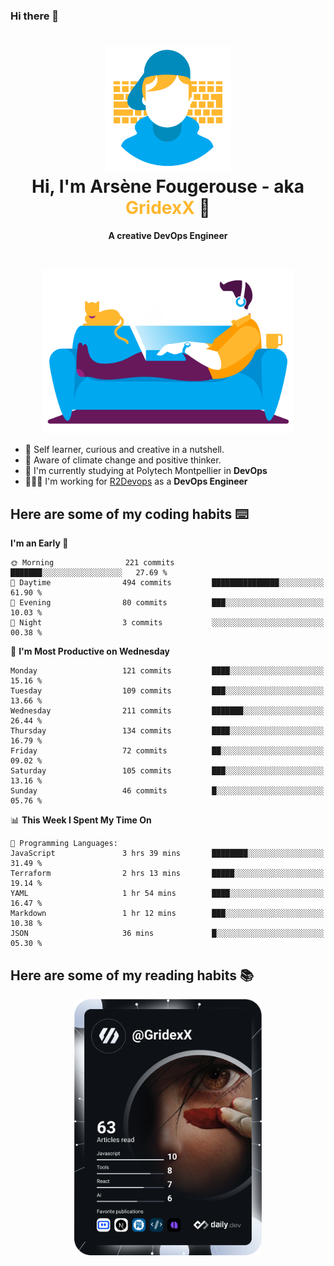 ### Hi there 👋

<!--
**GridexX/gridexx** is a ✨ _special_ ✨ repository because its `README.md` (this file) appears on your GitHub profile.

Here are some ideas to get you started:

- 🔭 I’m currently working on ...
- 🌱 I’m currently learning ...
- 👯 I’m looking to collaborate on ...
- 🤔 I’m looking for help with ...
- 💬 Ask me about ...
- 📫 How to reach me: ...
- 😄 Pronouns: ...
- ⚡ Fun fact: ...
-->


<!-- Header -->
<h1 align="center">
  <img src="./images/user_profile.png" width="200">
  <br>
  Hi, I'm Arsène Fougerouse - aka <span style="color:#ffb72e">GridexX</span> 👋
</h1>


<p align="center">
  <b>A creative DevOps Engineer </b>
</p>
<br/>
<p align="center">
  <img src="./images/man_couch.png" width="400">
</p>

- 🎨 Self learner, curious and creative in a nutshell. 
- 🌱 Aware of climate change and positive thinker.
- 📕 I'm currently studying at Polytech Montpellier in **DevOps**
- 👨🏻‍💻 I'm working for [R2Devops](https://r2devops.io) as a **DevOps Engineer**


## Here are some of my coding habits ⌨️

<!-- Add a section about tech and Ops stack
  Like this one : https://github.com/Xanthus58#-tech-stack
-->
<!--START_SECTION:waka-->
**I'm an Early 🐤** 

```text
🌞 Morning                221 commits         ███████░░░░░░░░░░░░░░░░░░   27.69 % 
🌆 Daytime                494 commits         ███████████████░░░░░░░░░░   61.90 % 
🌃 Evening                80 commits          ███░░░░░░░░░░░░░░░░░░░░░░   10.03 % 
🌙 Night                  3 commits           ░░░░░░░░░░░░░░░░░░░░░░░░░   00.38 % 
```
📅 **I'm Most Productive on Wednesday** 

```text
Monday                   121 commits         ████░░░░░░░░░░░░░░░░░░░░░   15.16 % 
Tuesday                  109 commits         ███░░░░░░░░░░░░░░░░░░░░░░   13.66 % 
Wednesday                211 commits         ███████░░░░░░░░░░░░░░░░░░   26.44 % 
Thursday                 134 commits         ████░░░░░░░░░░░░░░░░░░░░░   16.79 % 
Friday                   72 commits          ██░░░░░░░░░░░░░░░░░░░░░░░   09.02 % 
Saturday                 105 commits         ███░░░░░░░░░░░░░░░░░░░░░░   13.16 % 
Sunday                   46 commits          █░░░░░░░░░░░░░░░░░░░░░░░░   05.76 % 
```


📊 **This Week I Spent My Time On** 

```text
💬 Programming Languages: 
JavaScript               3 hrs 39 mins       ████████░░░░░░░░░░░░░░░░░   31.49 % 
Terraform                2 hrs 13 mins       █████░░░░░░░░░░░░░░░░░░░░   19.14 % 
YAML                     1 hr 54 mins        ████░░░░░░░░░░░░░░░░░░░░░   16.47 % 
Markdown                 1 hr 12 mins        ███░░░░░░░░░░░░░░░░░░░░░░   10.38 % 
JSON                     36 mins             █░░░░░░░░░░░░░░░░░░░░░░░░   05.30 % 
```


<!--END_SECTION:waka-->

## Here are some of my reading habits 📚
<div  align="center">
  <img src="./images/devcard.svg" width="300">
</div>

